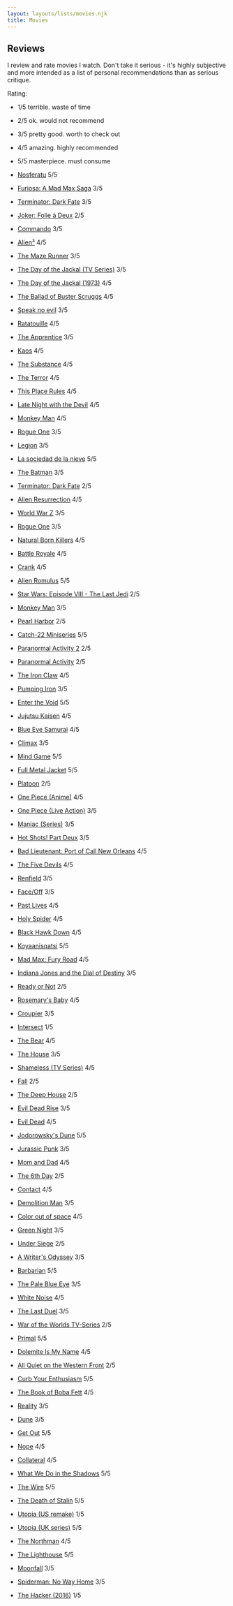```yaml
---
layout: layouts/lists/movies.njk
title: Movies
---
```


## Reviews

I review and rate movies I watch. Don't take it serious - it's highly subjective and more intended as a list of personal recommendations than as serious critique.

Rating:

- 1/5 terrible. waste of time
- 2/5 ok. would not recommend
- 3/5 pretty good. worth to check out
- 4/5 amazing. highly recommended
- 5/5 masterpiece. must consume

- [Nosferatu](https://www.imdb.com/title/tt5040012/) 5/5
- [Furiosa: A Mad Max Saga](https://www.imdb.com/title/tt12037194/) 3/5
- [Terminator: Dark Fate](https://www.imdb.com/title/tt6450804/) 3/5
- [Joker: Folie à Deux](https://www.imdb.com/title/tt11315808/) 2/5
- [Commando](https://www.imdb.com/title/tt0088944/) 3/5
- [Alien³](https://www.imdb.com/title/tt0103644/) 4/5
- [The Maze Runner](https://www.imdb.com/title/tt1790864/) 3/5
- [The Day of the Jackal (TV Series)](https://imdb.com/title/tt24053860/) 3/5
- [The Day of the Jackal (1973)](https://www.imdb.com/title/tt0069947/) 4/5
- [The Ballad of Buster Scruggs](https://www.imdb.com/title/tt6412452/) 4/5
- [Speak no evil](https://imdb.com/title/tt27534307/) 3/5
- [Ratatouille](https://imdb.com/title/tt0382932/) 4/5
- [The Apprentice](https://imdb.com/title/tt8368368/) 3/5
- [Kaos](https://imdb.com/title/tt8550732/) 4/5
- [The Substance](https://imdb.com/title/tt17526714/) 4/5
- [The Terror](https://imdb.com/title/tt2708480/) 4/5
- [This Place Rules](https://www.imdb.com/title/tt23950956/) 4/5
- [Late Night with the Devil](https://www.imdb.com/title/tt14966898/) 4/5
- [Monkey Man](https://www.imdb.com/title/tt9214772/) 4/5
- [Rogue One](https://www.imdb.com/title/tt3748528/) 3/5
- [Legion](https://www.imdb.com/title/tt1038686/) 3/5
- [La sociedad de la nieve](https://www.imdb.com/title/tt16277242/) 5/5
- [The Batman](https://www.imdb.com/title/tt1877830/) 3/5
- [Terminator: Dark Fate](https://www.imdb.com/title/tt6450804/) 2/5
- [Alien Resurrection](https://www.imdb.com/title/tt0118583/) 4/5
- [World War Z](https://www.imdb.com/title/tt0816711/) 3/5
- [Rogue One](https://www.imdb.com/title/tt3748528/) 3/5
- [Natural Born Killers](https://www.imdb.com/title/tt0110632/) 4/5
- [Battle Royale](https://www.imdb.com/title/tt0266308/) 4/5
- [Crank](https://www.imdb.com/title/tt0479884/) 4/5
- [Alien Romulus](https://www.imdb.com/title/tt18412256/) 5/5
- [Star Wars: Episode VIII - The Last Jedi](https://www.imdb.com/title/tt2527336/) 2/5
- [Monkey Man](https://www.imdb.com/title/tt9214772/) 3/5
- [Pearl Harbor](https://www.imdb.com/title/tt0213149/) 2/5
- [Catch-22 Miniseries](https://www.imdb.com/title/tt5056196/) 5/5
- [Paranormal Activity 2](https://www.imdb.com/title/tt1536044/) 2/5
- [Paranormal Activity](https://www.imdb.com/title/tt1179904/) 2/5
- [The Iron Claw](https://imdb.com/title/tt21064584/) 4/5
- [Pumping Iron](https://www.imdb.com/title/tt0076578/) 3/5
- [Enter the Void](https://www.imdb.com/title/tt1191111/) 5/5
- [Jujutsu Kaisen](https://www.imdb.com/title/tt12343534/) 4/5
- [Blue Eye Samurai](https://www.imdb.com/title/tt13309742/) 4/5
- [Climax](https://www.imdb.com/title/tt8359848/) 3/5
- [Mind Game](https://www.imdb.com/title/tt0452039/) 5/5
- [Full Metal Jacket](https://www.imdb.com/title/tt0093058/) 5/5
- [Platoon](https://www.imdb.com/title/tt0091763/) 2/5
- [One Piece (Anime)](https://www.imdb.com/title/tt0388629/) 4/5
- [One Piece (Live Action)](https://www.imdb.com/title/tt11737520/) 3/5
- [Maniac (Series)](https://www.imdb.com/title/tt5580146/) 3/5
- [Hot Shots! Part Deux](https://www.imdb.com/title/tt0107144/) 3/5
- [Bad Lieutenant: Port of Call New Orleans](https://www.imdb.com/title/tt1095217/) 4/5
- [The Five Devils](https://www.imdb.com/title/tt13391708) 4/5
- [Renfield](https://www.imdb.com/title/tt11358390/) 3/5
- [Face/Off](https://www.imdb.com/title/tt0119094/) 3/5
- [Past Lives](https://www.imdb.com/title/tt13238346/) 4/5
- [Holy Spider](https://www.imdb.com/title/tt18550140/) 4/5
- [Black Hawk Down](https://www.imdb.com/title/tt0265086/) 4/5
- [Koyaanisqatsi](https://www.imdb.com/title/tt0085809/) 5/5
- [Mad Max: Fury Road](https://www.imdb.com/title/tt1392190/) 4/5
- [Indiana Jones and the Dial of Destiny](https://www.imdb.com/title/tt1462764/) 3/5
- [Ready or Not](https://www.imdb.com/title/tt7798634/) 2/5
- [Rosemary's Baby](https://www.imdb.com/title/tt0063522/) 4/5
- [Croupier](https://www.imdb.com/title/tt0159382/) 3/5
- [Intersect](https://www.imdb.com/title/tt4205718/) 1/5
- [The Bear](https://www.imdb.com/title/tt14452776/) 4/5
- [The House](https://www.imdb.com/title/tt11703050/) 3/5
- [Shameless (TV Series)](https://www.imdb.com/title/tt1586680/) 4/5
- [Fall](https://www.imdb.com/title/tt15325794/) 2/5
- [The Deep House](https://www.imdb.com/title/tt11686490/) 2/5
- [Evil Dead Rise](https://www.imdb.com/title/tt13345606/) 3/5
- [Evil Dead](https://www.imdb.com/title/tt1288558/) 4/5
- [Jodorowsky's Dune](https://www.imdb.com/title/tt1935156/) 5/5
- [Jurassic Punk](https://www.imdb.com/title/tt15095920/) 3/5
- [Mom and Dad](https://www.imdb.com/title/tt5462326/) 4/5
- [The 6th Day](https://www.imdb.com/title/tt0216216/) 2/5
- [Contact](https://www.imdb.com/title/tt0118884/) 4/5
- [Demolition Man](https://www.imdb.com/title/tt0106697/) 3/5
- [Color out of space](https://www.imdb.com/title/tt5073642/) 4/5
- [Green Night](https://www.imdb.com/title/tt26425693/) 3/5
- [Under Siege](https://www.imdb.com/title/tt0105690/) 2/5
- [A Writer's Odyssey](https://www.imdb.com/title/tt9685342/) 3/5
- [Barbarian](https://www.imdb.com/title/tt15791034/) 5/5
- [The Pale Blue Eye](https://www.imdb.com/title/tt14138650/) 3/5
- [White Noise](https://www.imdb.com/title/tt6160448/) 4/5
- [The Last Duel](https://www.imdb.com/title/tt4244994/) 3/5
- [War of the Worlds TV-Series](https://www.imdb.com/title/tt9686194/) 2/5
- [Primal](https://www.imdb.com/title/tt10332508/) 5/5
- [Dolemite Is My Name](https://www.imdb.com/title/tt8526872/) 4/5
- [All Quiet on the Western Front](https://www.imdb.com/title/tt1016150) 2/5
- [Curb Your Enthusiasm](https://www.imdb.com/title/tt0264235) 5/5
- [The Book of Boba Fett](https://www.imdb.com/title/tt13668894/) 4/5
- [Reality](https://www.imdb.com/title/tt2392672) 3/5
- [Dune](https://www.imdb.com/title/tt1160419) 3/5
- [Get Out](https://www.imdb.com/title/tt5052448) 5/5
- [Nope](https://www.imdb.com/title/tt10954984) 4/5
- [Collateral](https://www.imdb.com/title/tt0369339) 4/5
- [What We Do in the Shadows](https://www.imdb.com/title/tt3416742) 5/5
- [The Wire](https://www.imdb.com/title/tt0306414) 5/5
- [The Death of Stalin](https://www.imdb.com/title/tt4686844) 5/5
- [Utopia (US remake)](https://www.imdb.com/title/tt8303474/) 1/5
- [Utopia (UK series)](https://www.imdb.com/title/tt2384811/) 5/5
- [The Northman](https://www.imdb.com/title/tt11138512) 4/5
- [The Lighthouse](https://www.imdb.com/title/tt7984734) 5/5
- [Moonfall](https://www.imdb.com/title/tt5834426) 3/5
- [Spiderman: No Way Home](https://www.imdb.com/title/tt10872600) 3/5
- [The Hacker (2016)](https://www.imdb.com/title/tt3173594) 1/5
